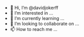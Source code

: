 - 👋 Hi, I’m @davidjokerff
- 👀 I’m interested in ...
- 🌱 I’m currently learning ...
- 💞️ I’m looking to collaborate on ...
- 📫 How to reach me ...

<!---
davidjokerff/davidjokerff is a ✨ special ✨ repository because its `README.md` (this file) appears on your GitHub profile.
You can click the Preview link to take a look at your changes.
--->
